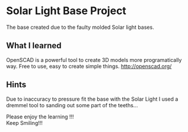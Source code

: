 #  Solar Light Base Project  

The base created due to the faulty molded Solar light bases.  

##  What I learned  

OpenSCAD is a powerful tool to create 3D models more programatically way. Free to use, easy to create simple things.
http://openscad.org/  

## Hints  

Due to inaccuracy to pressure fit the base with the Solar Light I used a dremmel tool to sanding out some part of the teeths...  

Please enjoy the learning !!!   
Keep Smiling!!!   
